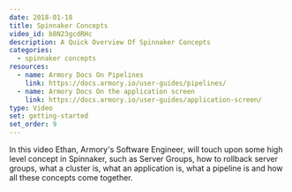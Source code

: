 ```yaml
---
date: 2018-01-18
title: Spinnaker Concepts
video_id: b8N23gcdRHc
description: A Quick Overview Of Spinnaker Concepts
categories:
  - spinnaker concepts
resources:
  - name: Armory Docs On Pipelines
    link: https://docs.armory.io/user-guides/pipelines/
  - name: Armory Docs On the application screen
    link: https://docs.armory.io/user-guides/application-screen/
type: Video
set: getting-started
set_order: 9
---
```

In this video Ethan, Armory's Software Engineer, will touch upon some high level concept in Spinnaker, such as Server Groups, how to rollback server groups, what a cluster is, what an application is, what a pipeline is and how all these concepts come together.

